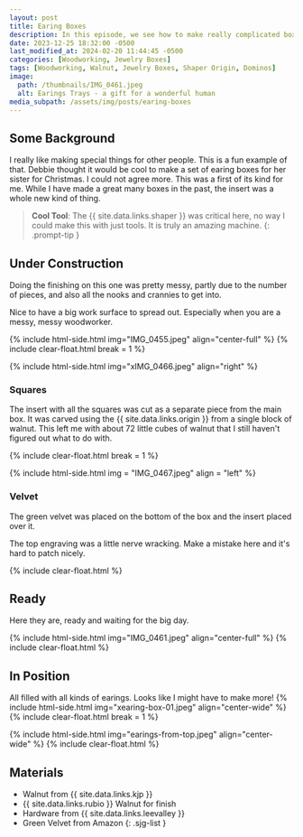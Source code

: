 ```yaml
---
layout: post
title: Earing Boxes
description: In this episode, we see how to make really complicated boxes.  In this case a Christmas gift for someone special
date: 2023-12-25 18:32:00 -0500
last_modified_at: 2024-02-20 11:44:45 -0500
categories: [Woodworking, Jewelry Boxes]
tags: [Woodworking, Walnut, Jewelry Boxes, Shaper Origin, Dominos]
image:
  path: /thumbnails/IMG_0461.jpeg
  alt: Earings Trays - a gift for a wonderful human
media_subpath: /assets/img/posts/earing-boxes
---
```

## Some Background

I really like making special things for other people. This is a fun example of that. Debbie thought it would be cool to make a set of earing boxes for her sister for Christmas. I could not agree more. This was a first of its kind for me. While I have made a great many boxes in the past, the insert was a whole new kind of thing.

> **Cool Tool**: The {{ site.data.links.shaper }} was critical here, no way I could make this with just tools. It is truly an amazing machine.
{: .prompt-tip }

## Under Construction

Doing the finishing on this one was pretty messy, partly due to the number of pieces, and also all the nooks and crannies to get into.

Nice to have a big work surface to spread out. Especially when you are a messy, messy woodworker.

{% include html-side.html img="IMG_0455.jpeg" align="center-full" %}
{% include clear-float.html break = 1 %}

{% include html-side.html img="xIMG_0466.jpeg" align="right" %}

### Squares

The insert with all the squares was cut as a separate piece from the main box. It was carved using the {{ site.data.links.origin }} from a single block of walnut. This left me with about 72 little cubes of walnut that I still haven't figured out what to do with.

{% include clear-float.html break = 1 %}

{% include html-side.html img = "IMG_0467.jpeg" align = "left" %}

### Velvet

The green velvet was placed on the bottom of the box and the insert placed over it.

The top engraving was a little nerve wracking. Make a mistake here and it's hard to patch nicely.

{% include clear-float.html %}

## Ready

Here they are, ready and waiting for the big day.

{% include html-side.html img="IMG_0461.jpeg" align="center-full" %}
{% include clear-float.html %}

## In Position

All filled with all kinds of earings. Looks like I might have to make more!
{% include html-side.html img="xearing-box-01.jpeg" align="center-wide" %}
{% include clear-float.html break = 1 %}

{% include html-side.html img="earings-from-top.jpeg" align="center-wide" %}
{% include clear-float.html %}

## Materials

- Walnut from {{ site.data.links.kjp }}
- {{ site.data.links.rubio }} Walnut for finish
- Hardware from {{ site.data.links.leevalley }}
- Green Velvet from Amazon
{: .sjg-list }
